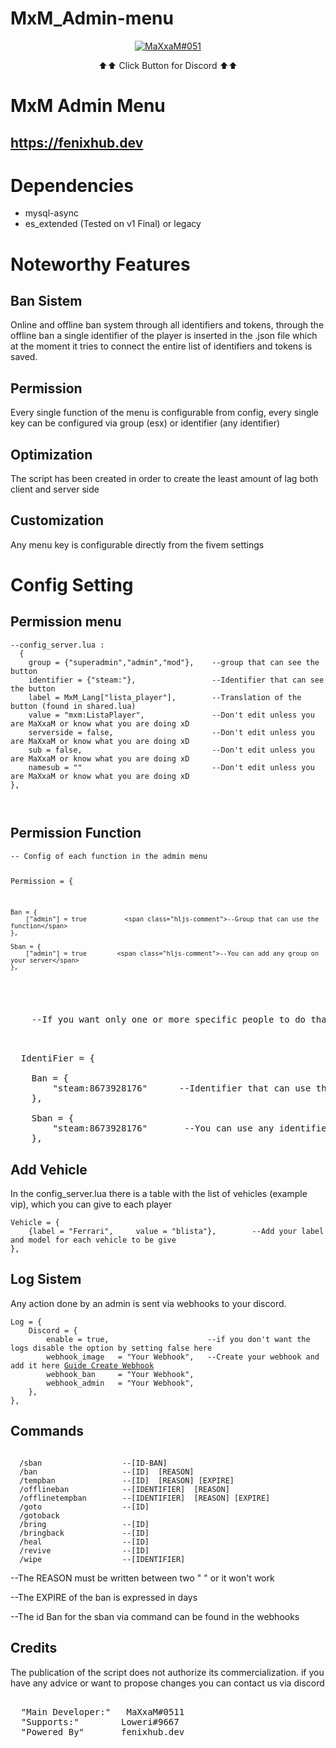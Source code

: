 # MxM_Admin-menu
<div align="center">
    <p>
        <a href="https://discord.gg/7d6YbQQVms">
            <img alt="MaXxaM#051" src="https://imgur.com/jsGXHTd.png">
        </a>
    </p>
    <p>
       ⬆⬆  Click Button for Discord ⬆⬆
    </p>
</div>


<h1 class="code-line" data-line-start=0 data-line-end=1><a id="title"></a>MxM Admin Menu</h1>
<h2 class="code-line" data-line-start=1 data-line-end=2><a id="site"></a><a href="https://fenixhub.dev">https://fenixhub.dev</a></h2>
<h1 class="code-line" data-line-start=3 data-line-end=4><a id="Dependencies_3"></a>Dependencies</h1>
<ul>
   <li class="has-line-data" data-line-start="4" data-line-end="5">mysql-async</li>
   <li class="has-line-data" data-line-start="5" data-line-end="7">es_extended (Tested on v1 Final) or legacy</li>
</ul>
<h1 class="code-line" data-line-start=7 data-line-end=8><a id="Noteworthy_Features_7"></a>Noteworthy Features</h1>
<h2 class="code-line" data-line-start=8 data-line-end=9><a id="Ban_sistem"></a>Ban Sistem</h2>
<p class="has-line-data" data-line-start="9" data-line-end="13"> Online and offline ban system through all identifiers and tokens, through the offline ban a single identifier of the player is inserted in the .json file which at the moment it tries to connect the entire list of identifiers and tokens is saved.</p>
<h2 class="code-line" data-line-start=14 data-line-end=15><a id="permission"></a>Permission</h2>
<p class="has-line-data" data-line-start="15" data-line-end="17">Every single function of the menu is configurable from config, every single key can be configured via group (esx) or identifier (any identifier)</p>
<h2 class="code-line" data-line-start=18 data-line-end=19><a id="resmon"></a>Optimization</h2>
<p class="has-line-data" data-line-start="19" data-line-end="21">The script has been created in order to create the least amount of lag both client and server side</p>
<h2 class="code-line" data-line-start=22 data-line-end=23><a id="customization"></a>Customization</h2>
<p class="has-line-data" data-line-start="23" data-line-end="25">Any menu key is configurable directly from the fivem settings</p>
<h1 class="code-line" data-line-start=26 data-line-end=27><a id="ConfigSetting"></a>Config Setting </h1>
<h2 class="code-line" data-line-start=28 data-line-end=29><a id="permission"></a>Permission menu</h2>
<pre><code class="has-line-data" data-line-start="30" data-line-end="38" class="language-lua"><span class="hljs-comment">--config_server.lua :</span>
  {
    group = {"superadmin","admin","mod"},    <span class="hljs-comment">--group that can see the button</span>
    identifier = {"steam:"},                 <span class="hljs-comment">--Identifier that can see the button</span>
    label = MxM_Lang["lista_player"], 	     <span class="hljs-comment">--Translation of the button (found in shared.lua)</span>  
    value = "mxm:ListaPlayer", 	             <span class="hljs-comment">--Don't edit unless you are MaXxaM or know what you are doing xD</span>  
    serverside = false,	                     <span class="hljs-comment">--Don't edit unless you are MaXxaM or know what you are doing xD</span>  
    sub = false,                             <span class="hljs-comment">--Don't edit unless you are MaXxaM or know what you are doing xD</span>   
    namesub = ""                             <span class="hljs-comment">--Don't edit unless you are MaXxaM or know what you are doing xD</span>  
},

</code></pre>
<h2 class="code-line" data-line-start=39 data-line-end=40><a id="Permission"></a>Permission Function</h2>
<pre><code class="has-line-data" data-line-start="43" data-line-end="53" class="language-lua"><span class="hljs-comment">-- Config of each function in the admin menu</span>

  Permission = {

    Ban = {
        ["admin"] = true          <span class="hljs-comment">--Group that can use the function</span>
    },

    Sban = {
        ["admin"] = true        <span class="hljs-comment">--You can add any group on your server</span>
    },
  </code></pre>
  <pre><code class="has-line-data" data-line-start="62" data-line-end="64" class="language-lua"></code>
    <span class="hljs-comment">--If you want only one or more specific people to do that function you can opt to use an identifier as a permission--</span>
  </code></pre>
  <pre><code class="has-line-data" data-line-start="62" data-line-end="64" class="language-lua"></code> 
  IdentiFier = {

    Ban = {
        "steam:8673928176"      <span class="hljs-comment">--Identifier that can use the function</span>
    },

    Sban = {
        "steam:8673928176"       <span class="hljs-comment">--You can use any identifier</span>
    },
</code></pre>
<h2 class="code-line" data-line-start=59 data-line-end=60><a id="Vehicle"></a>Add Vehicle</h2>
<p class="has-line-data" data-line-start="60" data-line-end="61">In the config_server.lua there is a table with the list of vehicles (example vip), which you can give to each player</p>
<pre><code class="has-line-data" data-line-start="62" data-line-end="64" class="language-lua">Vehicle = {
    {label = "Ferrari",     value = "blista"},        <span class="hljs-comment">--Add your label and model for each vehicle to be give</span>
},</code></pre>
<h2 class="code-line" data-line-start=70 data-line-end=71><a id="WEBHOOK"></a>Log Sistem</h2>
<p class="has-line-data" data-line-start="71" data-line-end="73">Any action done by an admin is sent via webhooks to your discord.<br>  
<pre><code class="has-line-data" data-line-start="75" data-line-end="80" class="language-lua">Log = {
    Discord = {
        enable = true,                      <span class="hljs-comment">--if you don't want the logs disable the option by setting false here</span>
        webhook_image   = "Your Webhook",   <span class="hljs-comment">--Create your webhook and add it here <a href="https://www.digitalocean.com/community/tutorials/how-to-use-discord-webhooks-to-get-notifications-for-your-website-status-on-ubuntu-18-04">Guide Create Webhook</a></span>
        webhook_ban     = "Your Webhook",  
        webhook_admin   = "Your Webhook",
    },
},</code></pre>
<h2 class="code-line" data-line-start=83 data-line-end=84><a id="Commans"></a>Commands</h2>
<pre><code class="has-line-data" data-line-start="75" data-line-end="80" class="language-lua">
  <span class="hljs-keyword">/sban  </span>                <span class="hljs-comment">--[ID-BAN] </span>
  <span class="hljs-keyword">/ban  </span>                 <span class="hljs-comment">--[ID]  [REASON]  </span>
  <span class="hljs-keyword">/tempban  </span>             <span class="hljs-comment">--[ID]  [REASON] [EXPIRE] </span>
  <span class="hljs-keyword">/offlineban  </span>          <span class="hljs-comment">--[IDENTIFIER]  [REASON] </span>
  <span class="hljs-keyword">/offlinetempban  </span>      <span class="hljs-comment">--[IDENTIFIER]  [REASON] [EXPIRE] </span>
  <span class="hljs-keyword">/goto  </span>                <span class="hljs-comment">--[ID]</span>
  <span class="hljs-keyword">/gotoback  </span>            <span class="hljs-comment"></span>
  <span class="hljs-keyword">/bring  </span>               <span class="hljs-comment">--[ID]</span>
  <span class="hljs-keyword">/bringback  </span>           <span class="hljs-comment">--[ID]</span>
  <span class="hljs-keyword">/heal  </span>                <span class="hljs-comment">--[ID]</span>
  <span class="hljs-keyword">/revive  </span>              <span class="hljs-comment">--[ID]</span>
  <span class="hljs-keyword">/wipe  </span>                <span class="hljs-comment">--[IDENTIFIER]</span>
</code></pre>
<p class="has-line-data" data-line-start="71" data-line-end="73">--The REASON must be written between two " " or it won't work<br>  
<p class="has-line-data" data-line-start="71" data-line-end="73">--The EXPIRE of the ban is expressed in days<br>  
<p class="has-line-data" data-line-start="71" data-line-end="73">--The id Ban for the sban via command can be found in the webhooks<br>  
<h2 class="code-line" data-line-start=70 data-line-end=71><a id="Credits"></a>Credits</h2>
<p class="has-line-data" data-line-start="71" data-line-end="73">The publication of the script does not authorize its commercialization. if you have any advice or want to propose changes you can contact us via discord<br>  
<pre><code class="has-line-data" data-line-start="75" data-line-end="80" class="language-lua"></code>
  <span class="hljs-string">"Main Developer:"  </span> <span class="hljs-comment">MaXxaM#0511</span>
  <span class="hljs-string">"Supports:"       </span> <span class="hljs-comment">Loweri#9667</span>
  <span class="hljs-string">"Powered By"      </span> <span class="hljs-comment">fenixhub.dev</span>

</code></pre>
</body></html>
